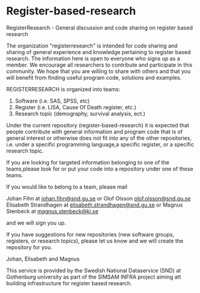# Register-based-research
RegisterResearch - General discussion and code sharing on register based research 

The organization "registerresearch" is intended for code sharing and sharing of general experience and knowledge pertaining to register based research. The information here is open to everyone who signs up as a member. We encourage all researchers to contribute and participate in this community. We hope that you are willing to share with others and that you will benefit from finding useful program code, solutions and examples.

REGISTERRESEARCH is organized into teams:
1. Software (i.e. SAS, SPSS, etc)
2. Register (i.e. LISA, Cause Of Death register, etc.)
3. Research topic (demography, survival analysis, ect.)

Under the current repository (register-based-research) it is expected that people contribute with general information and program code that is of general interest or otherwise does not fit into any of the other repositories, i.e. under a specific programming language,a specific register, or a specific research topic.

If you are looking for targeted information belonging to one of the teams,please look for or put your code into a repository under one of these teams. 

If you would like to belong to a team, please mail

Johan Fihn at johan.fihn@snd.gu.se or Olof Olsson olof.olsson@snd.gu.se
Elisabeth Strandhagen at elisabeth.strandhagen@snd.gu.se or
Magnus Stenbeck at magnus.stenbeck@ki.se

and we will sign you up.

If you have suggestions for new repositories (new software groups, registers, or research topics), please let us know 
and we will create the repository for you.


Johan, Elisabeth and Magnus

This service is provided by the Swedish National Dataservice (SND) at Gothenburg university as part of the SIMSAM INFRA project aiming att building infrastructure for register based research. 
